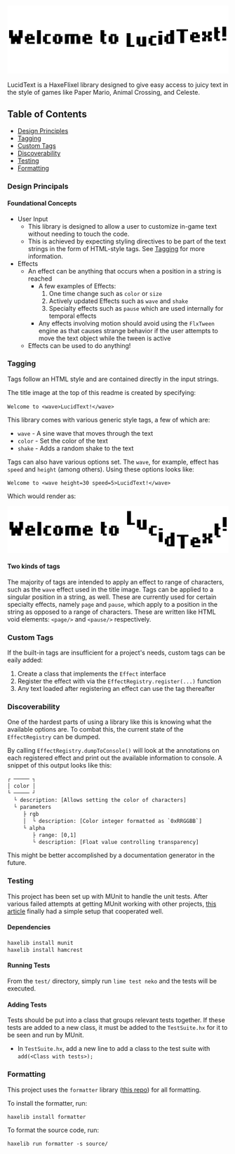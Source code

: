 ![LucidTest](assets/images/ludic.gif?raw=true "LucidText")

LucidText is a HaxeFlixel library designed to give easy access to juicy text in the style of games like Paper Mario, Animal Crossing, and Celeste.

## Table of Contents

* [Design Principles](#design-principals)
* [Tagging](#tagging)
* [Custom Tags](#custom-tags)
* [Discoverability](#discoverability)
* [Testing](#testing)
* [Formatting](#formatting)

### Design Principals

#### **Foundational Concepts**

* User Input
	* This library is designed to allow a user to customize in-game text without needing to touch the code.
	* This is achieved by expecting styling directives to be part of the text strings in the form of HTML-style tags. See [Tagging](#tagging) for more information.
* Effects
	* An effect can be anything that occurs when a position in a string is reached
		* A few examples of Effects:
			1. One time change such as `color` or `size`
			1. Actively updated Effects such as `wave` and `shake`
			1. Specialty effects such as `pause` which are used internally for temporal effects
		* Any effects involving motion should avoid using the `FlxTween` engine as that causes strange behavior if the user attempts to move the text object while the tween is active
	* Effects can be used to do anything!

### Tagging

Tags follow an HTML style and are contained directly in the input strings.

The title image at the top of this readme is created by specifying:

`Welcome to <wave>LucidText!</wave>`

This library comes with various generic style tags, a few of which are:

* `wave` - A sine wave that moves through the text
* `color` - Set the color of the text
* `shake` - Adds a random shake to the text

Tags can also have various options set. The `wave`, for example, effect has `speed` and `height` (among others). Using these options looks like:
```
Welcome to <wave height=30 speed=5>LucidText!</wave>
```
Which would render as:

![LucidTest](assets/images/lucid_options.gif?raw=true "LucidText")

#### **Two kinds of tags**

The majority of tags are intended to apply an effect to range of characters, such as the `wave` effect used in the title image. Tags can be applied to a singular position in a string, as well. These are currently used for certain specialty effects, namely `page` and `pause`, which apply to a position in the string as opposed to a range of characters. These are written like HTML void elements: `<page/>` and `<pause/>` respectively.

### Custom Tags

If the built-in tags are insufficient for a project's needs, custom tags can be eaily added:

1. Create a class that implements the `Effect` interface
1. Register the effect with via the `EffectRegistry.register(...)` function
1. Any text loaded after registering an effect can use the tag thereafter

### Discoverability

One of the hardest parts of using a library like this is knowing what the available options are. To combat this, the current state of the `EffectRegistry` can be dumped.

By calling `EffectRegistry.dumpToConsole()` will look at the annotations on each registered effect and print out the available information to console. A snippet of this output looks like this:

```
┌ ───── ┐
│ color │
└ ───── ┘
  └ description: [Allows setting the color of characters]
  └ parameters
     ├ rgb
     │  └ description: [Color integer formatted as `0xRRGGBB`]
     └ alpha
        ├ range: [0,1]
        └ description: [Float value controlling transparency]
```

This might be better accomplished by a documentation generator in the future.

### Testing

This project has been set up with MUnit to handle the unit tests. After various failed attempts at getting MUnit working with other projects, [this article](https://ashes999.github.io/learnhaxe/integration-testing-in-munit-with-haxeflixel.html) finally had a simple setup that cooperated well.

#### **Dependencies**

```
haxelib install munit
haxelib install hamcrest
```

#### **Running Tests**

From the `test/` directory, simply run `lime test neko` and the tests will be executed.

#### **Adding Tests**

Tests should be put into a class that groups relevant tests together. If these tests are added to a new class, it must be added to the `TestSuite.hx` for it to be seen and run by MUnit.
* In `TestSuite.hx`, add a new line to add a class to the test suite with `add(<Class with tests>);`

### Formatting

This project uses the `formatter` library ([this repo](https://github.com/HaxeCheckstyle/haxe-formatter)) for all formatting.

To install the formatter, run:
```
haxelib install formatter
```

To format the source code, run:
```
haxelib run formatter -s source/
```
